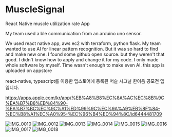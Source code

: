 # MuscleSignal

React Native muscle utilization rate App

My team used a ble communication from an arduino uno sensor.

We used react native app, aws ec2 with terraform, python flask.
My team wanted to use AI for linear pattern recognition.
But it was so hard to find and make new one. 
I found some github open source. but they weren't that good. 
I didn't know how to apply and change it for my code.
I only made whole software by myself. Time wasn't enough to make even AI.
this app is uploaded on appstore

react-native, typescript를 이용한 앱스토어에 등록된 머슬 시그널 한이음 공모전 앱입니다.

https://apps.apple.com/kr/app/%EB%A8%B8%EC%8A%AC%EC%8B%9C%EA%B7%B8%EB%84%90-%EA%B7%BC%EC%9C%A1%ED%99%9C%EC%9A%A9%EB%8F%84-%EC%B8%A1%EC%A0%95-%EC%96%B4%ED%94%8C/id6444481709


![IMG_0010](https://user-images.githubusercontent.com/17981550/204071764-6c73fe65-5735-4d19-bda4-3acf172de71e.PNG)
![IMG_0012](https://user-images.githubusercontent.com/17981550/204071766-830cbece-b115-4b98-ba8c-4f5b2b08f25c.PNG)
![IMG_0013](https://user-images.githubusercontent.com/17981550/204071767-283e8e92-6244-445a-b2d1-b9ee8516a0bf.PNG)
![IMG_0014](https://user-images.githubusercontent.com/17981550/204071768-81bc1731-294a-4481-aba6-bf1222eb402d.PNG)
![IMG_0015](https://user-images.githubusercontent.com/17981550/204071770-e4fcf906-07c6-42c3-89f9-ebe61d3b1309.PNG)
![IMG_0016](https://user-images.githubusercontent.com/17981550/204071771-fe6b4c3f-feb7-4d46-8ce9-67f871c3b4e4.PNG)
![IMG_0017](https://user-images.githubusercontent.com/17981550/204071773-c7dc6a49-c3b0-4a84-9053-5bc7cfe1de84.PNG)
![IMG_0018](https://user-images.githubusercontent.com/17981550/204071944-ea0fcf6d-2a45-4615-a3a5-75bb648fb1e7.jpeg)
